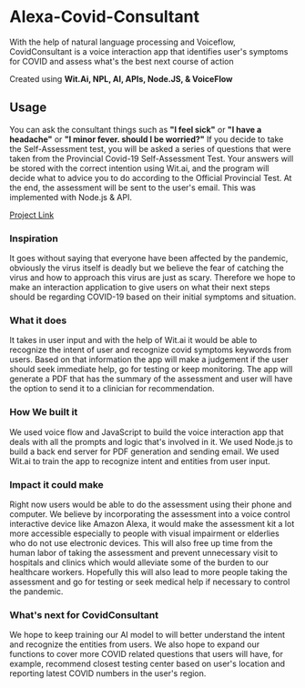# Alexa-Covid-Consultant
With the help of natural language processing and Voiceflow, CovidConsultant is a voice interaction app that identifies user's symptoms for COVID and assess what's the best next 
course of action

Created using **Wit.Ai, NPL, AI, APIs, Node.JS, &amp; VoiceFlow**

## Usage

You can ask the consultant things such as **"I feel sick"** or **"I have a headache"** or **"I minor fever. should I be worried?"**
If you decide to take the Self-Assessment test, you will be asked a series of questions that were taken from the Provincial Covid-19 Self-Assessment Test. Your answers will be 
stored with the correct intention using Wit.ai, and the program will decide what to advice you to do according to the Official Provincial Test. At the end, the assessment will 
be sent to the user's email. This was implemented with Node.js & API.

[Project Link](https://creator.voiceflow.com/prototype/60030f0b8cc35e0006e1b0ae)


### Inspiration
It goes without saying that everyone have been affected by the pandemic, obviously the virus itself is deadly but we believe the fear of catching the virus and how to approach this virus are just as scary. Therefore we hope to make an interaction application to give users on what their next steps should be regarding COVID-19 based on their initial symptoms and situation.

### What it does
It takes in user input and with the help of Wit.ai it would be able to recognize the intent of user and recognize covid symptoms keywords from users. Based on that information the app will make a judgement if the user should seek immediate help, go for testing or keep monitoring. The app will generate a PDF that has the summary of the assessment and user will have the option to send it to a clinician for recommendation.

### How We built it
We used voice flow and JavaScript to build the voice interaction app that deals with all the prompts and logic that's involved in it. We used Node.js to build a back end server for PDF generation and sending email. We used Wit.ai to train the app to recognize intent and entities from user input.

### Impact it could make
Right now users would be able to do the assessment using their phone and computer. We believe by incorporating the assessment into a voice control interactive device like Amazon Alexa, it would make the assessment kit a lot more accessible especially to people with visual impairment or elderlies who do not use electronic devices. This will also free up time from the human labor of taking the assessment and prevent unnecessary visit to hospitals and clinics which would alleviate some of the burden to our healthcare workers. Hopefully this will also lead to more people taking the assessment and go for testing or seek medical help if necessary to control the pandemic.

### What's next for CovidConsultant
We hope to keep training our AI model to will better understand the intent and recognize the entities from users. We also hope to expand our functions to cover more COVID related questions that users will have, for example, recommend closest testing center based on user's location and reporting latest COVID numbers in the user's region.
